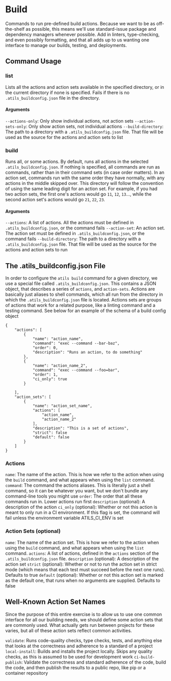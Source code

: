 # Build
Commands to run pre-defined build actions. Because we want to be as off-the-shelf as possible, this means we'll use standard-issue package and dependency managers whenever possible. Add in linters, type-checking, and even possibly formatting, and that all adds up to us wanting one interface to manage our builds, testing, and deployments.

## Command Usage

### list
Lists all the actions and action sets available in the specified directory, or in the current directory if none is specified. Fails if there is no `.atils_buildconfig.json` file in the directory.

#### Arguments
`--actions-only`: Only show individual actions, not action sets
`--action-sets-only`: Only show action sets, not individual actions
`--build-directory`: The path to a directory with a `.atils_buildconfig.json` file. That file will be used as the source for the actions and action sets to list

### build
Runs all, or some actions. By default, runs all actions in the selected `.atils_buildconfig.json`. If nothing is specified, all commands are run as commands, rather than in their command sets (in case order matters). In an action set, commands run with the same order they have normally, with any actions in the middle skipped over. This directory will follow the convention of using the same leading digit for an action set. For example, if you had two action sets, the first one's actions would go `11`, `12`, `13`..., while the second action set's actions would go `21`, `22`, `23`.

#### Arguments
`--actions`: A list of actions. All the actions must be defined in `.atils_buildconfig.json`, or the command fails
`--action-set`: An action set. The action set must be defined in `.atils_buildconfig.json`, or the command fails
`--build-directory`: The path to a directory with a `.atils_buildconfig.json` file. That file will be used as the source for the actions and action sets to run

## The .atils_buildconfig.json File
In order to configure the `atils build` command for a given directory, we use a special file called `.atils_buildconfig.json`. This contains a JSON object, that describes a series of `actions`, and `action-sets`. Actions are basically just aliases to shell commands, which all run from the directory in which the `.atils_buildconfig.json` file is located. Actions sets are groups of actions that work for a related purpose, like a linting command and a testing command. See below for an example of the schema of a build config object
```
{
    "actions": [
        {
            "name": "action_name",
            "command": "exec --command --bar-baz",
            "order": 0,
            "description": "Runs an action, to do something"
        },
        {
            "name": "action_name_2",
            "command": "exec --command --foo=bar",
            "order": 1,
            "ci_only": true
        }

    ],
    "action_sets": [
        {
            "name": "action_set_name",
            "actions": [
                "action_name",
                "action_name_2"
            ],
            "description": "This is a set of actions",
            "strict": false
            "default": false
        }
    ]
}
```
### Actions
`name`: The name of the action. This is how we refer to the action when using the `build` command, and what appears when using the `list` command.
`command`: The command the actions aliases. This is literally just a shell command, so it can be whatever you want, but we don't bundle any command-line tools you might use
`order`: The order that all these commands run in. Lower actions run first
`description` (optional): A description of the action
`ci_only` (optional): Whether or not this action is meant to only run in a CI environment. If this flag is set, the command will fail unless the environment variable ATILS_CI_ENV is set

### Action Sets (optional)
`name`: The name of the action set. This is how we refer to the action when using the `build` command, and what appears when using the `list` command.
`actions`: A list of actions, defined in the `actions` section of the `.atils_buildconfig.json` file.
`description` (optional): A description of the action set
`strict` (optional): Whether or not to run the action set in strict mode (which means that each test must succeed before the next one runs). Defaults to true
`default` (optional): Whether or not this action set is marked as the default one, that runs when no arguments are supplied. Defaults to false

## Well-Known Action Set Names
Since the purpose of this entire exercise is to allow us to use one common interface for all our building needs, we should define some action sets that are commonly used. What actually gets run between projects for these varies, but all of these action sets reflect common activities.

`validate`: Runs code-quality checks, type checks, tests, and anything else that looks at the correctness and adherence to a standard of a project
`local-install`: Builds and installs the project locally. Skips any quality checks, as this is assumed to be used for development work
`ci-build-publish`: Validate the correctness and standard adherence of the code, build the code, and then publish the results to a public repo, like pip or a container repository